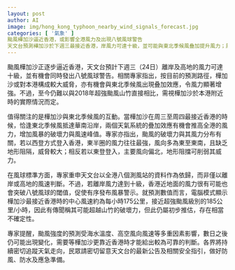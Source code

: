 ```yaml
---
layout: post
author: AI
image: img/hong_kong_typhoon_nearby_wind_signals_forecast.jpg
categories: [ '氣象' ]
颱風樺加沙逼近香港，或影響全港風力及出現八號風球警告
天文台預測樺加沙於下週三最接近香港，岸風力可達十級，並可能與東北季候風叠加提升風力；風球判斷以全港測風站資料為依歸，若離岸風力達十級，近地風力亦可能突破八號風球閾值；中心風速預測約每小時175公里，屬初步推估，需待靠近香港時再作更可靠判斷。"
---
```

颱風樺加沙正逐步逼近香港，天文台預計下週三（24日）離岸及高地的風力可達十級，並有機會同時發出八號風球警告。相關專家指出，按目前的預測路徑，樺加沙或對本港構成較大威脅，亦有機會與東北季候風出現叠加效應，令風力顯著增強。不過，至今仍難以與2018年超強颱風山竹直接相比，需視樺加沙於本港附近時的實際情況而定。

值得關注的是樺加沙與東北季候風的互動。當樺加沙在周三至周四最接近香港的時候，恰逢東北季候風抵達華南沿岸，兩個天氣系統的疊加效應有機會推高全港的風力，增加風暴的破壞力與風速峰值。專家亦指出，颱風的破壞力與其風力分布有關，若以西登方式登入香港，東半圈的風力往往最強，風向多為東至東南，且缺乏地形阻隔，威脅較大；相反若以東登登入，主要風向偏北，地形阻擋可削弱其威力。

在風球標準方面，專家重申天文台以全港八個測風站的資料作為依歸，而非僅以離岸或高地的風速判斷。不過，若離岸風力達到十級，香港近地面的風力很有可能也會突破八號風球的閾值，促使有序發布風暴警示。就預測數值而言，電腦模式顯示樺加沙最接近香港時的中心風速約為每小時175公里，接近超強颱風級別的185公里/小時，因此有傳聞稱其可能超越山竹的破壞力，但此仍屬初步推估，存在相當不確定性。

專家提醒，颱風強度的預測受海水溫度、高空風向風速等多重因素影響，數日之後仍可能出現變化，需要等樺加沙更靠近香港時才能給出較為可靠的判斷。各界將持續密切追蹤天氣走向，民眾請密切留意天文台的最新公告及相關安全指引，做好防風、防水及應急準備。